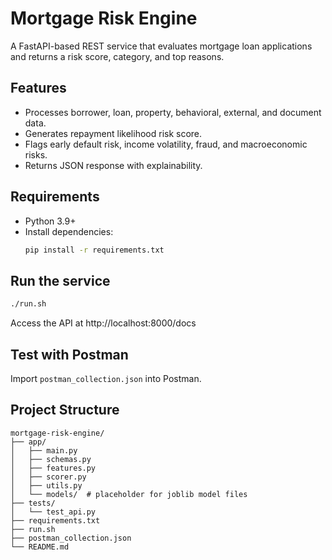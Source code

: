 # Mortgage Risk Engine

A FastAPI-based REST service that evaluates mortgage loan applications and returns a risk score, category, and top reasons.

## Features
- Processes borrower, loan, property, behavioral, external, and document data.
- Generates repayment likelihood risk score.
- Flags early default risk, income volatility, fraud, and macroeconomic risks.
- Returns JSON response with explainability.

## Requirements
- Python 3.9+
- Install dependencies:
  ```bash
  pip install -r requirements.txt
  ```

## Run the service
```bash
./run.sh
```
Access the API at http://localhost:8000/docs

## Test with Postman
Import `postman_collection.json` into Postman.

## Project Structure
```
mortgage-risk-engine/
├── app/
│   ├── main.py
│   ├── schemas.py
│   ├── features.py
│   ├── scorer.py
│   ├── utils.py
│   └── models/  # placeholder for joblib model files
├── tests/
│   └── test_api.py
├── requirements.txt
├── run.sh
├── postman_collection.json
└── README.md
```
